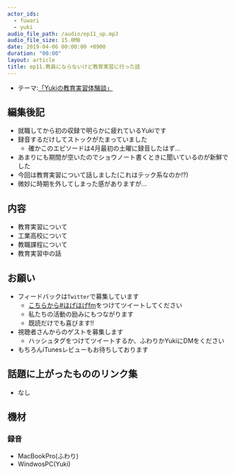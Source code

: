 ```yaml
---
actor_ids:
  - fuwari
  - yuki
audio_file_path: /audio/ep11_up.mp3
audio_file_size: 15.0MB
date: 2019-04-06 00:00:00 +0900
duration: "00:00"
layout: article
title: ep11.教員にならないけど教育実習に行った話
---
```

- テーマ:[「Yukiの教育実習体験談」]()
 
## 編集後記
- 就職してから初の収録で明らかに疲れているYukiです
- 録音するだけしてストックがたまっていました
  - 確かこのエピソードは4月最初の土曜に録音したはず...
- あまりにも期間が空いたのでショウノート書くときに聞いているのが新鮮でした
- 今回は教育実習について話しました(これはテック系なのか!?)
- 微妙に時期を外してしまった感がありますが…

## 内容
- 教育実習について
- 工業高校について
- 教職課程について
- 教育実習中の話

## お願い
- フィードバックは`Twitter`で募集しています
   - [こちらから#ほげほげfm](https://twitter.com/search?f=tweets&q=%23%E3%81%BB%E3%81%92%E3%81%BB%E3%81%92fm&src=typd)をつけてツイートしてください
   - 私たちの活動の励みにもつながります
   - 既読だけでも喜びます!!
 - 視聴者さんからのゲストを募集します
   - ハッシュタグをつけてツイートするか、ふわりかYukiにDMをください
- もちろんiTunesレビューもお待ちしております


## 話題に上がったもののリンク集
- なし

## 機材  
### 録音
- MacBookPro(ふわり)
- WindwosPC(Yuki)
